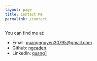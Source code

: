```yaml
---
layout: page
title: Contact Me
permalink: /contact
---
```


You can find me at:
* Email: [quangnguyen30795@gmail.com](mailto:quangnguyen30795@gmail.com)
* Github: [ngcaden](https://github.com/ngcaden)
* LinkedIn: [quang1](https://www.linkedin.com/in/quang1)